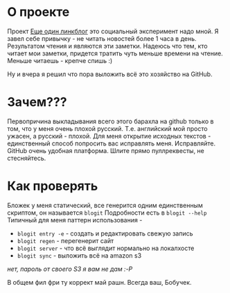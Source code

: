 О проекте
=========

Проект [Еще один линкблог](http://addmeto.cc/) это социальный эксперимент надо мной. Я завел себе привычку - не читать новостей более 1 часа в день. Результатом чтения и являются эти заметки. Надеюсь что тем, кто читает мои заметки, придется тратить чуть меньше времени на чтение. Меньше читаешь - крепче спишь :)

Ну и вчера я решил что пора выложить всё это хозяйство на GitHub.

Зачем???
========

Первопричина выкладывания всего этого барахла на github только в том, что у меня очень плохой русский.
Т.е. английский мой просто ужасен, а русский - плохой.
Для меня открытие исходных текстов - единственный способ попросить вас исправлять меня.
Исправляйте. GitHub очень удобная платформа. Шлите прямо пуллреквесты, не стесняйтесь.

Как проверять
=============

Бложек у меня статический, все генерится одним единственным скриптом, он называется `blogit`
Подробности есть в `blogit --help`
Типичный для меня паттерн использования -

* `blogit entry -e` - создать и редактировать свежую запись
* `blogit regen` - перегенерит сайт
* `blogit server` - что всё выглядит нормально на локалхосте
* `blogit sync` - выложить всё на amazon s3

*нет, пароль от своего S3 я вам не дам :-P*

В общем фил фри ту коррект май рашн.
Всегда ваш,
Бобучек.
